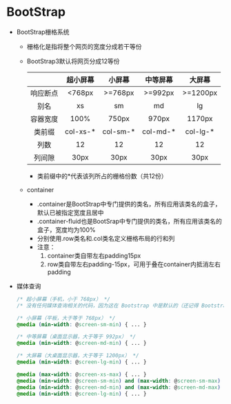 # BootStrap

- BootStrap栅格系统

  - 栅格化是指将整个网页的宽度分成若干等份

  - BootStrap3默认将网页分成12等份

    |          | 超小屏幕 |  小屏幕  | 中等屏幕 |  大屏幕  |
    | :------: | :------: | :------: | :------: | :------: |
    | 响应断点 |  <768px  | >=768px  | >=992px  | >=1200px |
    |   别名   |    xs    |    sm    |    md    |    lg    |
    | 容器宽度 |   100%   |  750px   |  970px   |  1170px  |
    |  类前缀  | col-xs-* | col-sm-* | col-md-* | col-lg-* |
    |   列数   |    12    |    12    |    12    |    12    |
    |  列间隙  |   30px   |   30px   |   30px   |   30px   |

    - 类前缀中的*代表该列所占的栅格份数（共12份）

  - container

    - .container是BootStrap中专门提供的类名，所有应用该类名的盒子，默认已被指定宽度且居中
    - .container-fluid也是BootSrap中专门提供的类名，所有应用该类名的盒子，宽度均为100%
    - 分别使用.row类名和.col类名定义栅格布局的行和列
    - 注意：
      1. container类自带左右padding15px
      2. row类自带左右padding-15px，可用于叠在container内抵消左右padding
  
- 媒体查询

  ~~~css
  /* 超小屏幕（手机，小于 768px） */
  /* 没有任何媒体查询相关的代码，因为这在 Bootstrap 中是默认的（还记得 Bootstrap 是移动设备优先的吗？） */
  
  /* 小屏幕（平板，大于等于 768px） */
  @media (min-width: @screen-sm-min) { ... }
  
  /* 中等屏幕（桌面显示器，大于等于 992px） */
  @media (min-width: @screen-md-min) { ... }
  
  /* 大屏幕（大桌面显示器，大于等于 1200px） */
  @media (min-width: @screen-lg-min) { ... }
  ~~~

  ~~~css
  @media (max-width: @screen-xs-max) { ... }
  @media (min-width: @screen-sm-min) and (max-width: @screen-sm-max) { ... }
  @media (min-width: @screen-md-min) and (max-width: @screen-md-max) { ... }
  @media (min-width: @screen-lg-min) { ... }
  ~~~

  